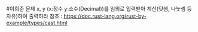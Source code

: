 #이희준 문제
x, y (x:정수 y:소수(Decimal))를 임의로 입력받아 계산(덧셈, 나눗셈 등 자유)하여 출력하라 
참조 : https://doc.rust-lang.org/rust-by-example/types/cast.html